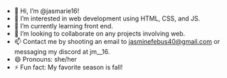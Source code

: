 - 👋 Hi, I’m @jasmarie16!
- 👀 I’m interested in web development using HTML, CSS, and JS.
- 🌱 I’m currently learning front end.
- 💞️ I’m looking to collaborate on any projects involving web.
- 📫 Contact me by shooting an email to jasminefebus40@gmail.com or messaging my discord at jm__16.
- 😄 Pronouns: she/her
- ⚡ Fun fact: My favorite season is fall!

<!---
jasmarie16/jasmarie16 is a ✨ special ✨ repository because its `README.md` (this file) appears on your GitHub profile.
You can click the Preview link to take a look at your changes.
--->
